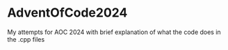 # AdventOfCode2024

My attempts for AOC 2024 with brief explanation of what the code does in the .cpp files
